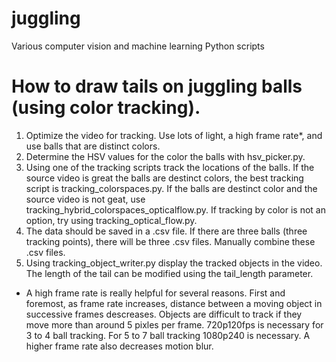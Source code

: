 # juggling
Various computer vision and machine learning Python scripts

# How to draw tails on juggling balls (using color tracking).

1. Optimize the video for tracking. Use lots of light, a high frame rate*, and use balls that are distinct colors.
2. Determine the HSV values for the color the balls with hsv_picker.py.
3. Using one of the tracking scripts track the locations of the balls. If the source video is great the balls are destinct colors, the best tracking script is tracking_colorspaces.py. If the balls are destinct color and the source video is not geat, use tracking_hybrid_colorspaces_opticalflow.py. If tracking by color is not an option, try using tracking_optical_flow.py.
4. The data should be saved in a .csv file. If there are three balls (three tracking points), there will be three .csv files. Manually combine these .csv files.
5. Using tracking_object_writer.py display the tracked objects in the video. The length of the tail can be modified using the tail_length parameter.


* A high frame rate is really helpful for several reasons. First and foremost, as frame rate increases, distance between a moving object in successive frames descreases. Objects are difficult to track if they move more than around 5 pixles per frame. 720p120fps is necessary for 3 to 4 ball tracking. For 5 to 7 ball tracking 1080p240 is necessary. A higher frame rate also decreases motion blur.
